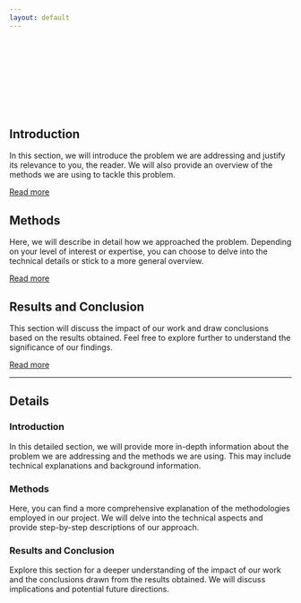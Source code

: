 ```yaml
---
layout: default
---
```


<style>
@keyframes fadeIn {
    from { opacity: 0; }
    to { opacity: 1; }
}

.fade-in-text-1 {
    animation: fadeIn 2s ease-in-out;
}

.fade-in-text-2 {
    animation: fadeIn 2s ease-in-out 0.5s;
}

.fade-in-text-3 {
    animation: fadeIn 2s ease-in-out 1s;
}

.fade-in-text-4 {
    animation: fadeIn 2s ease-in-out 1.5s;
}
</style>

<h1 class="fade-in-text-1">ODDS - Overhead Structure Detection and Data Science</h1>
<p class="fade-in-text-1">by Derek Wen, Sunwoo Kim, Jonathan Cheung, and Kevin Bui</p>

<div class="fade-in-text-2">

## Introduction

In this section, we will introduce the problem we are addressing and justify its relevance to you, the reader. We will also provide an overview of the methods we are using to tackle this problem.

[Read more](#introduction-details)

</div>

<div class="fade-in-text-3">

## Methods

Here, we will describe in detail how we approached the problem. Depending on your level of interest or expertise, you can choose to delve into the technical details or stick to a more general overview.

[Read more](#methods-details)

</div>

<div class="fade-in-text-4">

## Results and Conclusion

This section will discuss the impact of our work and draw conclusions based on the results obtained. Feel free to explore further to understand the significance of our findings.

[Read more](#results-conclusion-details)

</div>

<div class="fade-in-text-4">

---

## Details

### Introduction

In this detailed section, we will provide more in-depth information about the problem we are addressing and the methods we are using. This may include technical explanations and background information.

### Methods

Here, you can find a more comprehensive explanation of the methodologies employed in our project. We will delve into the technical aspects and provide step-by-step descriptions of our approach.

### Results and Conclusion

Explore this section for a deeper understanding of the impact of our work and the conclusions drawn from the results obtained. We will discuss implications and potential future directions.

</div>
